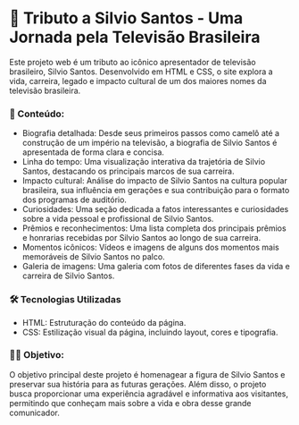 # 🎤 Tributo a Silvio Santos - Uma Jornada pela Televisão Brasileira

Este projeto web é um tributo ao icônico apresentador de televisão brasileiro, Silvio Santos. Desenvolvido em HTML e CSS, o site explora a vida, carreira, legado e impacto cultural de um dos maiores nomes da televisão brasileira.

### 📖 Conteúdo:

- Biografia detalhada: Desde seus primeiros passos como camelô até a construção de um império na televisão, a biografia de Silvio Santos é apresentada de forma clara e concisa.
- Linha do tempo: Uma visualização interativa da trajetória de Silvio Santos, destacando os principais marcos de sua carreira.
- Impacto cultural: Análise do impacto de Silvio Santos na cultura popular brasileira, sua influência em gerações e sua contribuição para o formato dos programas de auditório.
- Curiosidades: Uma seção dedicada a fatos interessantes e curiosidades sobre a vida pessoal e profissional de Silvio Santos.
- Prêmios e reconhecimentos: Uma lista completa dos principais prêmios e honrarias recebidas por Silvio Santos ao longo de sua carreira.
- Momentos icônicos: Vídeos e imagens de alguns dos momentos mais memoráveis de Silvio Santos no palco.
- Galeria de imagens: Uma galeria com fotos de diferentes fases da vida e carreira de Silvio Santos.

### 🛠️ Tecnologias Utilizadas

- HTML: Estruturação do conteúdo da página.
- CSS: Estilização visual da página, incluindo layout, cores e tipografia.

### 👨🏻 Objetivo:
O objetivo principal deste projeto é homenagear a figura de Silvio Santos e preservar sua história para as futuras gerações. Além disso, o projeto busca proporcionar uma experiência agradável e informativa aos visitantes, permitindo que conheçam mais sobre a vida e obra desse grande comunicador.
